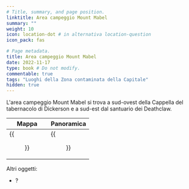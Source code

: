 ```yaml
---
# Title, summary, and page position.
linktitle: Area campeggio Mount Mabel
summary: ""
weight: 10
icon: location-dot # in alternativa location-question
icon_pack: fas

# Page metadata.
title: Area campeggio Mount Mabel
date: 2022-11-17
type: book # Do not modify.
commentable: true
tags: "Luoghi della Zona contaminata della Capitale"
hidden: true
---
```


L'area campeggio Mount Mabel si trova a sud-ovest della Cappella del tabernacolo di Dickerson e a sud-est dal santuario dei Deathclaw.

| Mappa                       | Panoramica                       |
| --------------------------- | -------------------------------- |
| {{<figure src="fo3/MM_campground_loc.webp">}} | {{<figure src="fo3/Mount_Mabel_Campground.webp">}} |

Altri oggetti:
- ?